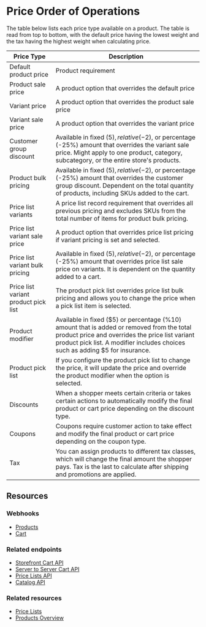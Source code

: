 # Price Order of Operations

The table below lists each price type available on a product. The table is read from top to bottom, with the default price having the lowest weight and the tax having the highest weight when calculating price.  

| Price Type | Description |
|--|--|
| Default product price | Product requirement | 
| Product sale price | A product option that overrides the default price |  
| Variant price | A product option that overrides the product sale price | 
| Variant sale price | A product option that overrides the variant price | 
| Customer group discount | Available in fixed ($5), relative (-$2), or percentage (-25%) amount that overrides the variant sale price. Might apply to one product, category, subcategory, or the entire store's products. |
| Product bulk pricing | Available in fixed ($5), relative (-$2), or percentage (-25%) amount that overrides the customer group discount. Dependent on the total quantity of products, including SKUs added to the cart. |
| Price list variants | A price list record requirement that overrides all previous pricing and excludes SKUs from the total number of items for product bulk pricing. 
| Price list variant sale price | A product option that overrides price list pricing if variant pricing is set and selected. |
| Price list variant bulk pricing | Available in fixed ($5), relative (-$2), or percentage (-25%) amount that overrides price list sale price on variants. It is dependent on the quantity added to a cart. | 
| Price list variant product pick list | The product pick list overrides price list bulk pricing and allows you to change the price when a pick list item is selected. | 
| Product modifier | Available in fixed ($5) or percentage (%10) amount that is added or removed from the total product price and overrides the price list variant product pick list. A modifier includes choices such as adding $5 for insurance. |
| Product pick list | If you configure the product pick list to change the price, it will update the price and override the product modifier when the option is selected. |
Discounts | When a shopper meets certain criteria or takes certain actions to automatically modify the final product or cart price depending on the discount type. |
| Coupons | Coupons require customer action to take effect and modify the final product or cart price depending on the coupon type. |
| Tax | You can assign products to different tax classes, which will change the final amount the shopper pays. Tax is the last to calculate after shipping and promotions are applied. |

## Resources

### Webhooks
* [Products](/api-docs/store-management/webhooks/events#products)
* [Cart](/api-docs/store-managment/webhooks/events#cart)

### Related endpoints
* [Storefront Cart API](/api-reference/cart-checkout/storefront-cart-api) 
* [Server to Server Cart API](/api-reference/cart-checkout/server-server-cart-api)
* [Price Lists API](/api-reference/catalog/pricelists-api)
* [Catalog API](/api-reference/catalog/catalog-api)

### Related resources
* [Price Lists](/api-docs/catalog/price-list-overview)
* [Products Overview](/api-docs/catalog/products-overview#products-overview)
